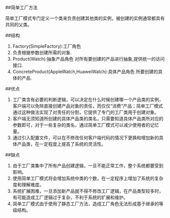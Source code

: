 ﻿##简单工厂方法

简单工厂模式专门定义一个类来负责创建其他类的实例，被创建的实例通常都具有共同的父类。


##结构

1. Factory(SimpleFactory):工厂角色
2. 负责根据参数创建所需的对象.
3. Product(Watch):抽象产品角色
     对所有要创建的产品进行抽象,提供统一的访问接口.
4. ConcreteProduct(AppleWatch,HuaweiWatch):具体产品角色 
        所要创建的具体的产品.

##优点

1. 工厂类含有必要的判断逻辑，可以决定在什么时候创建哪一个产品类的实例，客户端可以免除直接创建产品对象的责任，而仅仅“消费”产品；简单工厂模式通过这种做法实现了对责任的分割，它提供了专门的工厂类用于创建对象。
2. 客户端无须知道所创建的具体产品类的类名，只需要知道具体产品类所对应的参数即可，对于一些复杂的类名，通过简单工厂模式可以减少使用者的记忆量。
3. 通过引入配置文件，可以在不修改任何客户端代码的情况下更换和增加新的具体产品类，在一定程度上提高了系统的灵活性。

##缺点

1. 由于工厂类集中了所有产品创建逻辑，一旦不能正常工作，整个系统都要受到影响。
2. 使用简单工厂模式将会增加系统中类的个数，在一定程序上增加了系统的复杂度和理解难度。
3. 系统扩展困难，一旦添加新产品就不得不修改工厂逻辑，在产品类型较多时，有可能造成工厂逻辑过于复杂，不利于系统的扩展和维护。
4. 简单工厂模式由于使用了静态工厂方法，造成工厂角色无法形成基于继承的等级结构。
